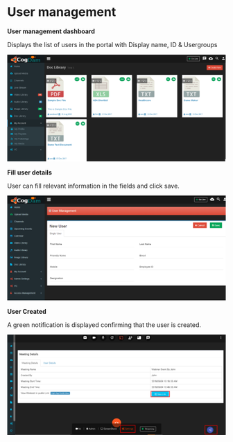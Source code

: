 # User management

**User management dashboard**

Displays the list of users in the portal with Display name, ID & Usergroups

![](../../.gitbook/assets/image%20%28110%29.png)

**Fill user details**

User can fill relevant information in the fields and click save.

![](../../.gitbook/assets/image%20%2822%29.png)

**User Created**

A green notification is displayed confirming that the user is created.

![](../../.gitbook/assets/image%20%28109%29.png)

